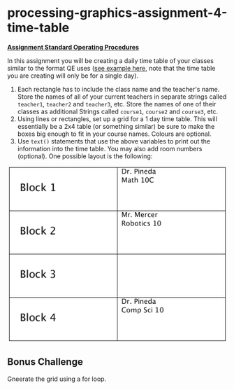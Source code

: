 # processing-graphics-assignment-4-time-table

**[Assignment Standard Operating Procedures](https://mariopineda.github.io/assignment-sops/)**

In this assignment you will be creating a daily time table of your classes similar to the format QE uses ([see example here](https://drive.google.com/file/d/0BxBFLDWev1vESHBoLXZha2YzbkE/view), note that the time table you are creating will only be for a single day).

1. Each rectangle has to include the class name and the teacher's name. Store the names of all of your current teachers in separate strings called `teacher1`, `teacher2` and `teacher3`, etc.  Store the names of one of their classes as additional Strings called ```course1```, ```course2``` and ```course3```, etc.
2. Using lines or rectangles, set up a grid for a 1 day time table. This will essentially be a 2x4 table (or something similar) be sure to make the boxes big enough to fit in your course names. Colours are optional.
3. Use ```text()``` statements that use the above variables to print out the information into the time table. You may also add room numbers (optional). One possible layout is the following:

![timetable.png](timetable.png)

## Bonus Challenge
Gneerate the grid using a for loop.
